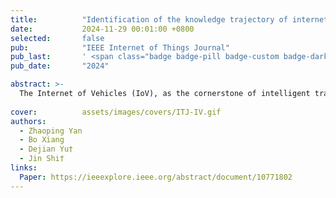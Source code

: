 ```yaml
---
title:          "Identification of the knowledge trajectory of internet of vehicles: From the perspective of main path analysis and topic analysis"
date:           2024-11-29 00:01:00 +0800
selected:       false
pub:            "IEEE Internet of Things Journal"
pub_last:       ' <span class="badge badge-pill badge-custom badge-dark">Journal</span>'
pub_date:       "2024"

abstract: >-
  The Internet of Vehicles (IoV), as the cornerstone of intelligent transportation systems, is gradually attracting attention and accumulated a large amount of literature. Therefore, this article employs citation analysis and topic analysis to analyze the research in the IoV field, revealing the knowledge evolution trajectory and development dynamics.
  
cover:          assets/images/covers/ITJ-IV.gif
authors:
  - Zhaoping Yan
  - Bo Xiang
  - Dejian Yu†
  - Jin Shi†
links:
  Paper: https://ieeexplore.ieee.org/abstract/document/10771802
---
```

